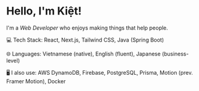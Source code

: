 # Hello, I'm Kiệt!

I'm a *Web Developer* who enjoys making things that help people.

💻 Tech Stack: React, Next.js, Tailwind CSS, Java (Spring Boot)

🌐 Languages: Vietnamese (native), English (fluent), Japanese (business-level)

🖥️ I also use: AWS DynamoDB, Firebase, PostgreSQL, Prisma, Motion (prev. Framer Motion), Docker
